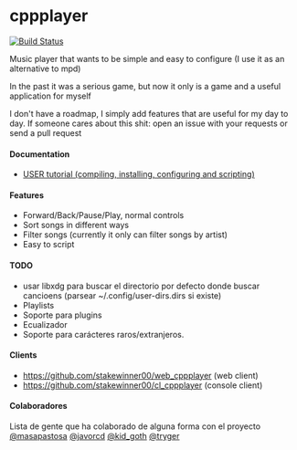 # cppplayer

[![Build Status](https://travis-ci.org/stkw0/cppplayer.svg?branch=master)](https://travis-ci.org/stkw0/cppplayer)

Music player that wants to be simple and easy to configure (I use it as an alternative to mpd)

In the past it was a serious game, but now it only is a game and a useful application for myself

I don't have a roadmap, I simply add features that are useful for my day to day. 
If someone cares about this shit: open an issue with your requests or send a pull request

#### Documentation
- [USER tutorial (compiling, installing, configuring and scripting)](doc/USER.txt)

#### Features

- Forward/Back/Pause/Play, normal controls
- Sort songs in different ways
- Filter songs (currently it only can filter songs by artist)
- Easy to script

#### TODO

- usar libxdg para buscar el directorio por defecto donde buscar cancioens (parsear ~/.config/user-dirs.dirs si existe)
- Playlists
- Soporte para plugins
- Ecualizador
- Soporte para carácteres raros/extranjeros. 

#### Clients

- https://github.com/stakewinner00/web_cppplayer (web client)
- https://github.com/stakewinner00/cl_cppplayer (console client)
 

#### Colaboradores
Lista de gente que ha colaborado de alguna forma con el proyecto
[@masapastosa](https://github.com/masapastosa) [@javorcd](https://github.com/javorcd) [@kid_goth](https://github.com/bssanchez) [@tryger](https://github.com/tryger)
